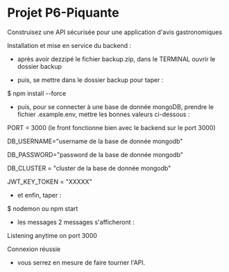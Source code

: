 # Projet P6-Piquante

Construisez une API sécurisée pour une application d'avis gastronomiques

Installation et mise en service du backend :

- après avoir dezzipé le fichier backup.zip, dans le TERMINAL ouvrir le dossier backup

- puis, se mettre dans le dossier backup pour taper :

$ npm install --force

- puis, pour se connecter à une base de donnée mongoDB, prendre le fichier .example.env, mettre les bonnes valeurs ci-dessous :

PORT = 3000 (le front fonctionne bien avec le backend sur le port 3000)

DB_USERNAME="username de la base de donnée mongodb"

DB_PASSWORD="password de la base de donnée mongodb"

DB_CLUSTER = "cluster de la base de donnée mongodb"

JWT_KEY_TOKEN = "XXXXX"

- et enfin, taper :

$ nodemon ou npm start

- les messages 2 messages s'afficheront :

Listening anytime on port 3000

Connexion réussie

- vous serrez en mesure de faire tourner l'API.